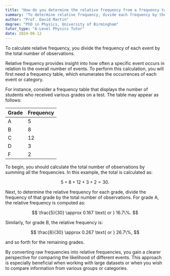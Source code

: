 ```yaml
---
title: "How do you determine the relative frequency from a frequency table?"
summary: "To determine relative frequency, divide each frequency by the total number of observations."
author: "Prof. David Martin"
degree: "PhD in Physics, University of Birmingham"
tutor_type: "A-Level Physics Tutor"
date: 2024-06-12
---
```


To calculate relative frequency, you divide the frequency of each event by the total number of observations.

Relative frequency provides insight into how often a specific event occurs in relation to the overall number of events. To perform this calculation, you will first need a frequency table, which enumerates the occurrences of each event or category.

For instance, consider a frequency table that displays the number of students who received various grades on a test. The table may appear as follows:

| Grade | Frequency |
|-------|-----------|
| A     | 5         |
| B     | 8         |
| C     | 12        |
| D     | 3         |
| F     | 2         |

To begin, you should calculate the total number of observations by summing all the frequencies. In this example, the total is calculated as:

$$
5 + 8 + 12 + 3 + 2 = 30.
$$

Next, to determine the relative frequency for each grade, divide the frequency of that grade by the total number of observations. For grade A, the relative frequency is computed as:

$$
\frac{5}{30} \approx 0.167 \text{ or } 16.7\%.
$$

Similarly, for grade B, the relative frequency is:

$$
\frac{8}{30} \approx 0.267 \text{ or } 26.7\%,
$$

and so forth for the remaining grades.

By converting raw frequencies into relative frequencies, you gain a clearer perspective for comparing the likelihood of different events. This approach is especially beneficial when working with large datasets or when you wish to compare information from various groups or categories.
    